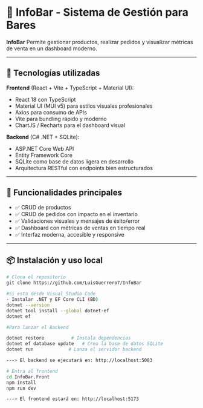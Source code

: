 # 🧪 InfoBar - Sistema de Gestión para Bares

**InfoBar** Permite gestionar productos, realizar pedidos y visualizar métricas de venta en un dashboard moderno.

---

## 🚀 Tecnologías utilizadas

**Frontend** (React + Vite + TypeScript + Material UI):
- React 18 con TypeScript
- Material UI (MUI v5) para estilos visuales profesionales
- Axios para consumo de APIs
- Vite para bundling rápido y moderno
- ChartJS / Recharts para el dashboard visual

**Backend** (C# .NET + SQLite):
- ASP.NET Core Web API
- Entity Framework Core
- SQLite como base de datos ligera en desarrollo
- Arquitectura RESTful con endpoints bien estructurados

---

## 🧩 Funcionalidades principales

- ✅ CRUD de productos
- ✅ CRUD de pedidos con impacto en el inventario
- ✅ Validaciones visuales y mensajes de éxito/error
- ✅ Dashboard con métricas de ventas en tiempo real
- ✅ Interfaz moderna, accesible y responsive

---

## 📦 Instalación y uso local

```bash
# Clona el repositorio
git clone https://github.com/LuisGuerrero7/InfoBar

#Si esta desde Visual Studio Code
- Instalar .NET y EF Core CLI (BD)
dotnet --version
dotnet tool install --global dotnet-ef
dotnet ef

#Para lanzar el Backend

dotnet restore          # Instala dependencias
dotnet ef database update   # Crea la base de datos SQLite
dotnet run             # Lanza el servidor backend

---> El backend se ejecutará en: http://localhost:5083

# Entra al frontend
cd InfoBar.Front
npm install
npm run dev

---> El frontend estará en: http://localhost:5173
